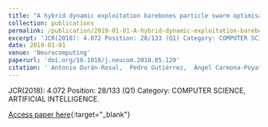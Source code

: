 ```yaml
---
title: "A hybrid dynamic exploitation barebones particle swarm optimisation algorithm for time series segmentation"
collection: publications
permalink: /publication/2019-01-01-A-hybrid-dynamic-exploitation-barebones-particle-swarm-optimisation-algorithm-for-time-series-segmentation
excerpt: 'JCR(2018): 4.072 Position: 28/133 (Q1) Category: COMPUTER SCIENCE, ARTIFICIAL INTELLIGENCE.'
date: 2019-01-01
venue: 'Neurocomputing'
paperurl: 'doi.org/10.1016/j.neucom.2018.05.129'
citation: ' Antonio Durán-Rosal,  Pedro Gutiérrez,  Ángel Carmona-Poyato,  César Hervás-Martínez, &quot;A hybrid dynamic exploitation barebones particle swarm optimisation algorithm for time series segmentation.&quot; Neurocomputing, 2019.'
---
```

JCR(2018): 4.072 Position: 28/133 (Q1) Category: COMPUTER SCIENCE, ARTIFICIAL INTELLIGENCE.

[Access paper here](doi.org/10.1016/j.neucom.2018.05.129){:target="_blank"}
